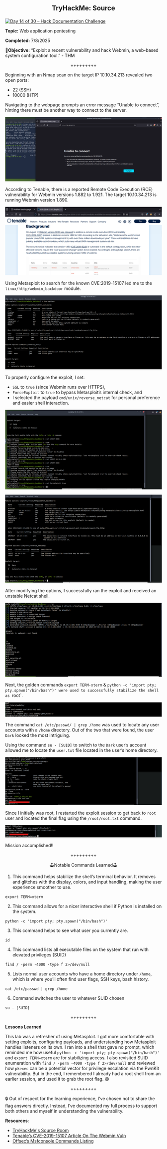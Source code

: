 **<p align="center">TryHackMe: Source</p>**
---

[![Day 14 of 30 – Hack Documentation Challenge](https://img.shields.io/badge/Day%2014%20of%2030-Hack%20Documentation%20Challenge-crimson?style=for-the-badge&logo=tryhackme)](https://tryhackme.com)

**Topic:** Web application pentesting 

**Completed:** 7/8/2025

🎯**Objective:** “Exploit a recent vulnerability and hack Webmin, a web-based system configuration tool.” - THM

<p align="center">+++++++++</p>

Beginning with an Nmap scan on the target IP 10.10.34.213 revealed two open ports:
- 22 (SSH)
- 10000 (HTP)

Navigating to the webpage prompts an error message “Unable to connect”, hinting there must be another way to connect to the server.

![Alt text](https://github.com/chaiexe/TryHackMe-Write-ups/blob/main/Red-Team/Source/Images/Screenshot%201.png)

According to Tenable, there is a reported Remote Code Execution (RCE) vulnerability for Webmin versions 1.882 to 1.921. The target 10.10.34.213 is running Webmin version 1.890.

![Alt text](https://github.com/chaiexe/TryHackMe-Write-ups/blob/main/Red-Team/Source/Images/Screenshot%202.png)

Using Metasploit to search for the known CVE:2019-15107 led me to the `linux/http/webmin_backdoor` module.

![Alt text](https://github.com/chaiexe/TryHackMe-Write-ups/blob/main/Red-Team/Source/Images/Screenshot%203.png)

To properly configure the exploit, I set:
- `SSL` to `true` (since Webmin runs over HTTPS),
- `ForceExploit` to `true` to bypass Metasploit’s internal check, and  
- I selected the payload `cmd/unix/reverse_netcat` for personal preference and easier shell interaction.

![Alt text](https://github.com/chaiexe/TryHackMe-Write-ups/blob/main/Red-Team/Source/Images/Screenshot%204.png)

![Alt text](https://github.com/chaiexe/TryHackMe-Write-ups/blob/main/Red-Team/Source/Images/Screenshot%205.png)

After modifying the options, I successfully ran the exploit and received an unstable Netcat shell.

![Alt text](https://github.com/chaiexe/TryHackMe-Write-ups/blob/main/Red-Team/Source/Images/Screenshot%206.png)

Next, the golden commands `export TERM-xterm` & `python -c 'import pty; pty.spawn("/bin/bash")' were used to successfully stabilize the shell as `root`.

![Alt text](https://github.com/chaiexe/TryHackMe-Write-ups/blob/main/Red-Team/Source/Images/Screenshot%207.png)

The command `cat /etc/passwd/ | grep /home` was used to locate any user accounts with a `/home` directory. Out of the two that were found, the user `Dark` looked the most intriguing.

Using the command `su - [SUID]` to switch to the `Dark` user’s account allowed me to locate the `user.txt` file located in the user’s home directory.

![Alt text](https://github.com/chaiexe/TryHackMe-Write-ups/blob/main/Red-Team/Source/Images/Screenshot%208.png)

Since I initially was root, I restarted the exploit session to get back to `root` user and located the final flag using the `/root/root.txt` command.

![Alt text](https://github.com/chaiexe/TryHackMe-Write-ups/blob/main/Red-Team/Source/Images/Screenshot%209.png)

Mission accomplished!!

<p align="center">+++++++++</p>

<p align="center">🕹️Notable Commands Learned🕹️</p>

1) This command helps stabilize the shell’s terminal behavior. It removes and glitches with the display, colors, and input handling, making the user experience smoother to use.
```
export TERM=xterm
```
2) This command allows for a nicer interactive shell if Python is installed on the system.
```
python -c 'import pty; pty.spawn("/bin/bash")'
```
3) This command helps to see what user you currently are.
```
id
```
4) This command lists all executable files on the system that run with elevated privileges (SUID) 
```
find / -perm -4000 -type f 2>/dev/null
```
5) Lists normal user accounts who have a home directory under `/home`, which is where you’ll often find user flags, SSH keys, bash history.
```
cat /etc/passwd | grep /home
```
6) Command switches the user to whatever SUID chosen
```
su - [SUID]
```
<p align="center">+++++++++</p>

**Lessons Learned**

This lab was a refresher of using Metasploit. I got more comfortable with setting exploits, configuring payloads, and understanding how Metasploit handles listeners on its own. I ran into a shell that gave no prompt, which reminded me how useful `python -c 'import pty; pty.spawn("/bin/bash")'` and `export TERM=xterm` are for stabilizing access. I also revisited SUID enumeration with `find / -perm -4000 -type f 2>/dev/null` and reviewed how `pkexec` can be a potential vector for privilege escalation via the PwnKit vulnerability. But in the end, I remembered I already had a root shell from an earlier session, and used it to grab the root flag. 😄

<p align="center">+++++++++</p>

🔒 Out of respect for the learning experience, I’ve chosen not to share the flag answers
directly. Instead, I’ve documented my full process to support both others and myself in
understanding the vulnerability.

**Resources**:
- [TryHackMe's Source Room](https://tryhackme.com/room/source)
- [Tenable’s CVE-2019-15107 Article On The Webmin Vuln](https://www.tenable.com/blog/cve-2019-15107-exploit-modules-available-for-remote-code-execution-vulnerability-in-webmin)
- [Offsec’s Msfconsole Commands Listing](https://www.offsec.com/metasploit-unleashed/msfconsole-commands/#msfconsole-commands)
